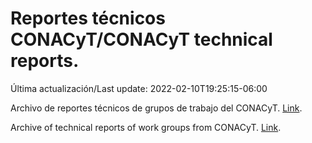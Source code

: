 # Reportes técnicos CONACyT/CONACyT technical reports.

Última actualización/Last update: 2022-02-10T19:25:15-06:00

Archivo de reportes técnicos de grupos de trabajo del CONACyT. [Link](https://salud.conacyt.mx/coronavirus/investigacion/productos/).

Archive of technical reports of work groups from CONACyT. [Link](https://salud.conacyt.mx/coronavirus/investigacion/productos/).
